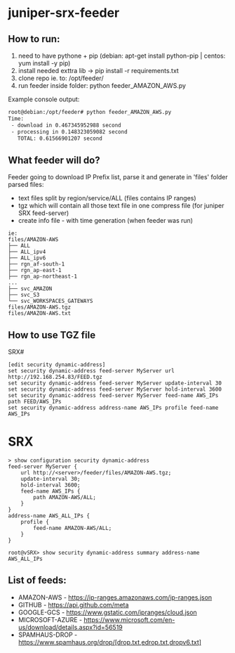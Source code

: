 # juniper-srx-feeder

## How to run:
1) need to have pythone + pip (debian: apt-get install python-pip | centos: yum install -y pip)
2) install needed exttra lib -> pip install -r requirements.txt
3) clone repo ie. to: /opt/feeder/
4) run feeder inside folder: python feeder_AMAZON_AWS.py

Example console output:
```bash
root@debian:/opt/feeder# python feeder_AMAZON_AWS.py
Time:
 - download in 0.467345952988 second
 - processing in 0.148323059082 second
   TOTAL: 0.61566901207 second
```

## What feeder will do?
Feeder going to download IP Prefix list, parse it and generate in 'files' folder parsed files:
- text files split by region/service/ALL (files contains IP ranges)
- tgz which will contain all those text file in one compress file (for juniper SRX feed-server)
- create info file - with time generation (when feeder was run)

```
ie:
files/AMAZON-AWS
├── ALL
├── ALL_ipv4
├── ALL_ipv6
├── rgn_af-south-1
├── rgn_ap-east-1
├── rgn_ap-northeast-1
...
├── svc_AMAZON
├── svc_S3
└── svc_WORKSPACES_GATEWAYS
files/AMAZON-AWS.tgz
files/AMAZON-AWS.txt
```

## How to use TGZ file
SRX#
```
[edit security dynamic-address]
set security dynamic-address feed-server MyServer url http://192.168.254.83/FEED.tgz
set security dynamic-address feed-server MyServer update-interval 30
set security dynamic-address feed-server MyServer hold-interval 3600
set security dynamic-address feed-server MyServer feed-name AWS_IPs path FEED/AWS_IPs
set security dynamic-address address-name AWS_IPs profile feed-name AWS_IPs
```

# SRX
```
> show configuration security dynamic-address 
feed-server MyServer {
    url http://<server>/feeder/files/AMAZON-AWS.tgz;
    update-interval 30;
    hold-interval 3600;
    feed-name AWS_IPs {
        path AMAZON-AWS/ALL;
    }
}
address-name AWS_ALL_IPs {
    profile {
        feed-name AMAZON-AWS/ALL;
    }
}
```
```
root@vSRX> show security dynamic-address summary address-name AWS_ALL_IPs
```

## List of feeds:
- AMAZON-AWS - https://ip-ranges.amazonaws.com/ip-ranges.json
- GITHUB - https://api.github.com/meta
- GOOGLE-GCS - https://www.gstatic.com/ipranges/cloud.json
- MICROSOFT-AZURE - https://www.microsoft.com/en-us/download/details.aspx?id=56519
- SPAMHAUS-DROP - https://www.spamhaus.org/drop/[drop.txt,edrop.txt,dropv6.txt]
